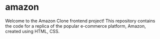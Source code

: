 # amazon
Welcome to the Amazon Clone frontend project! This repository contains the code for a replica of the popular e-commerce platform, Amazon, created using HTML, CSS.
